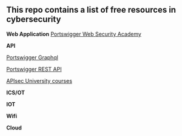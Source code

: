 ## This repo contains a list of free resources in cybersecurity


**Web Application** 
[Portswigger Web Security Academy](https://portswigger.net/web-security)

**API**

[Portswigger Graphql](https://portswigger.net/web-security/graphql)

[Portswigger REST API](https://portswigger.net/web-security/api-testing)

[APIsec University courses](https://www.apisecuniversity.com/#courses)

**ICS/OT**

**IOT**

**Wifi**

**Cloud**
